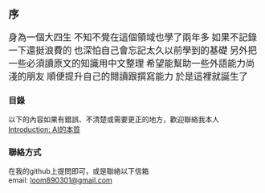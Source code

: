 ## 序
<font face="微軟雅黑" size=4>
身為一個大四生  
不知不覺在這個領域也學了兩年多
如果不記錄一下還挺浪費的  
也深怕自己會忘記太久以前學到的基礎  
另外把一些必須讀原文的知識用中文整理  
希望能幫助一些外語能力尚淺的朋友  
順便提升自己的閱讀跟撰寫能力  
於是這裡就誕生了</font>  

### 目錄

以下的內容如果有錯誤、不清楚或需要更正的地方，歡迎聯絡我本人  
[Introduction: AI的本質](https://jacksonchen890301.github.io/Jackson-Domain/Introduction)

### 聯絡方式
在我的github上提問即可，或是聯絡以下信箱  
email: loom890301@gmail.com
